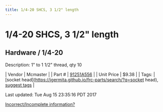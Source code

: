 ```yaml
---
title: 1/4-20 SHCS, 3 1/2" length
---
```


# 1/4-20 SHCS, 3 1/2" length
## Hardware / 1/4-20
Description: 	1" to 1 1/2" thread, qty 10 

| Vendor | Mcmaster | 
| Part # | [91251A556](https://www.mcmaster.com/#91251A556) | 
| Unit Price | $9.38 | 
| Tags: | [socket head](https://jgermita.github.io/frc-parts/search/?q=socket head), [suggest tags](https://docs.google.com/forms/d/e/1FAIpQLSeWyY8v3RgOty-MyWmh9U0iivNYN_molChYyS-0U-o-kOAv_g/viewform) | 

Last updated: Tue Aug 15 23:35:16 PDT 2017

 [Incorrect/Incomplete information?](https://docs.google.com/forms/d/e/1FAIpQLSeWyY8v3RgOty-MyWmh9U0iivNYN_molChYyS-0U-o-kOAv_g/viewform)
